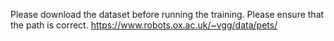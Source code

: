 Please download the dataset before running the training. Please ensure that the path is correct.
https://www.robots.ox.ac.uk/~vgg/data/pets/